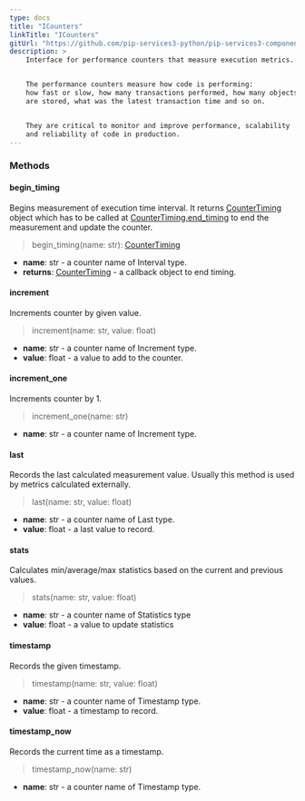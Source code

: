 ```yaml
---
type: docs
title: "ICounters"
linkTitle: "ICounters"
gitUrl: "https://github.com/pip-services3-python/pip-services3-components-python"
description: >
    Interface for performance counters that measure execution metrics.


    The performance counters measure how code is performing:
    how fast or slow, how many transactions performed, how many objects
    are stored, what was the latest transaction time and so on.


    They are critical to monitor and improve performance, scalability
    and reliability of code in production. 
---
```



### Methods

#### begin_timing
Begins measurement of execution time interval.
It returns [CounterTiming](../counter_timing) object which has to be called at
[CounterTiming.end_timing](../counter_timing/#end_timing) to end the measurement and update the counter.

> begin_timing(name: str): [CounterTiming](../counter_timing)

- **name**: str - a counter name of Interval type.
- **returns**: [CounterTiming](../counter_timing) - a callback object to end timing.


#### increment
Increments counter by given value.

>  increment(name: str, value: float)

- **name**: str - a counter name of Increment type.
- **value**: float - a value to add to the counter.

#### increment_one
Increments counter by 1.

> increment_one(name: str)

- **name**: str - a counter name of Increment type.


#### last
Records the last calculated measurement value.
Usually this method is used by metrics calculated externally.

> last(name: str, value: float)

- **name**: str - a counter name of Last type.
- **value**: float - a last value to record.


#### stats
Calculates min/average/max statistics based on the current and previous values.

> stats(name: str, value: float)

- **name**: str - a counter name of Statistics type
- **value**: float - a value to update statistics


#### timestamp
Records the given timestamp.

> timestamp(name: str, value: float)

- **name**: str - a counter name of Timestamp type.
- **value**: float - a timestamp to record.


#### timestamp_now
Records the current time as a timestamp.

> timestamp_now(name: str)

- **name**: str - a counter name of Timestamp type.